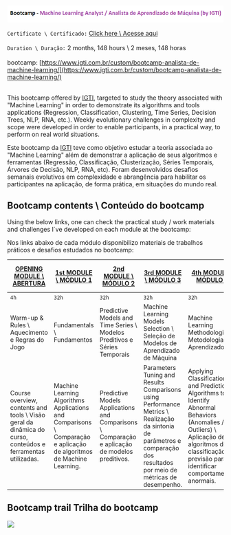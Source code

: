 [![](https://github.com/FlavioIsoni/Bootcamp-Machine-Learning-Analyst/blob/main/Logo_MLA.png)](https://www.linkedin.com/in/flavioisoni/)


`Certificate \ Certificado:` [Click here \ Acesse aqui](https://github.com/FlavioIsoni/Bootcamp-Machine-Learning-Analyst/blob/main/Flavio%20Isoni%20-%20Certificate%20-%20Machine%20Learning%20Analyst.pdf)
</br></br>
`Duration \ Duração:` 2 months, 148 hours \ 2 meses, 148 horas
</br></br>
bootcamp: [https://www.igti.com.br/custom/bootcamp-analista-de-machine-learning/](https://www.igti.com.br/custom/bootcamp-analista-de-machine-learning/)
</br></br>

This bootcamp offered by [IGTI](https://www.igti.com.br/), targeted to study the theory associated with "Machine Learning" in order to demonstrate its algorithms and tools applications (Regression, Classification, Clustering, Time Series, Decision Trees, NLP, RNA, etc.). Weekly evolutionary challenges in complexity and scope were developed in order to enable participants, in a practical way, to perform on real world situations.

Este bootcamp da [IGTI](https://www.igti.com.br/) teve como objetivo estudar a teoria associada ao "Machine Learning" além de demonstrar a aplicação de seus algoritmos e ferramentas (Regressão, Classificação, Clusterização, Séries Temporais, Árvores de Decisão, NLP, RNA, etc). Foram desenvolvidos desafios semanais evolutivos em complexidade e abrangência para habilitar os participantes na aplicação, de forma prática, em situações do mundo real.</br>

## Bootcamp contents \ Conteúdo do bootcamp

Using the below links, one can check the practical study / work materials and challenges I´ve developed on each module at the bootcamp:

Nos links abaixo de cada módulo disponibilizo materiais de trabalhos práticos e desafios estudados no bootcamp:

|[OPENING MODULE \ ABERTURA](https://github.com/masedos/Bootcamp-Analista-de-Machine-Learning/tree/master/Abertura) |[1st MODULE \ MÓDULO 1](https://github.com/masedos/Bootcamp-Analista-de-Machine-Learning/tree/master/M%C3%B3dulo%201)|[2nd MODULE \ MÓDULO 2](https://github.com/masedos/Bootcamp-Analista-de-Machine-Learning/tree/master/M%C3%B3dulo%202) |[3rd MODULE \ MÓDULO 3](https://github.com/masedos/Bootcamp-Analista-de-Machine-Learning/tree/master/M%C3%B3dulo%203) |[4th MODULE \ MÓDULO 4](https://github.com/masedos/Bootcamp-Analista-de-Machine-Learning/tree/master/M%C3%B3dulo%204) |[FINAL CHALLENGE \ DESAFIO FINAL](https://github.com/masedos/Bootcamp-Analista-de-Machine-Learning/tree/master/M%C3%B3dulo%205)|
|---------|--------|---------|---------|---------|-------------|
|`4h`     |`32h`   |`32h`    |`32h`    |`32h`    |`12h`        |   
|Warm-up & Rules \ Aquecimento e Regras do Jogo |Fundamentals \ Fundamentos|Predictive Models and Time Series \ Modelos Preditivos e Séries Temporais |Machine Learning Models Selection \ Seleção de Modelos de Aprendizado de Máquina |Machine Learning Methodologies \ Metodologias de Aprendizado|Final Challenge \ Desafio Final|
|Course overview, contents and tools \ Visão geral da dinâmica do curso, conteúdos e ferramentas utilizadas.|Machine Learning Algorithms Applications and Comparisons \ Comparação e aplicação de algoritmos de Machine Learning.|Predictive Models Applications and Comparisons \ Comparação e aplicação de modelos preditivos.|Parameters Tuning and Results Comparisons using Performance Metrics \ Realização da sintonia de parâmetros e comparação dos resultados por meio de métricas de desempenho.|Applying Classification and Prediction Algorithms to Identify Abnormal Behaviors (Anomalies / Outliers) \ Aplicação de algoritmos de classificação e previsão para identificar comportamentos anormais.|Conclusions on the final challenge \ Conclusão da aplicação final.|

## Bootcamp trail Trilha do bootcamp

[![](https://github.com/masedos/Bootcamp-Analista-de-Machine-Learning/blob/master/Trilha%20Machine%20Learning.png)](https://www.linkedin.com/in/masedos/)
